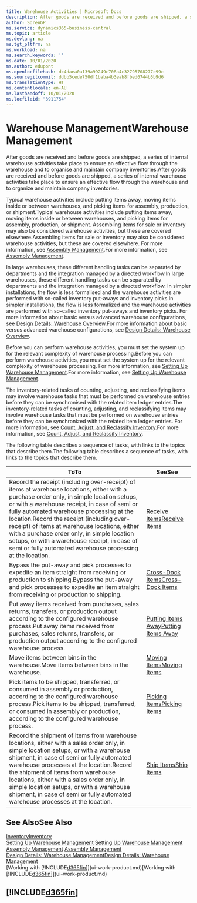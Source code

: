 ```yaml
---
title: Warehouse Activities | Microsoft Docs
description: After goods are received and before goods are shipped, a series of internal warehouse activities take place to ensure an effective flow through the warehouse and to organise and maintain company inventories.
author: SorenGP
ms.service: dynamics365-business-central
ms.topic: article
ms.devlang: na
ms.tgt_pltfrm: na
ms.workload: na
ms.search.keywords: ''
ms.date: 10/01/2020
ms.author: edupont
ms.openlocfilehash: dc4daea0a139a99249c708a4c32795708277c99c
ms.sourcegitcommit: ddbb5cede750df1baba4b3eab8fbed6744b5b9d6
ms.translationtype: HT
ms.contentlocale: en-AU
ms.lasthandoff: 10/01/2020
ms.locfileid: "3911754"
---
```

# <a name="warehouse-management"></a><span data-ttu-id="20886-103">Warehouse Management</span><span class="sxs-lookup"><span data-stu-id="20886-103">Warehouse Management</span></span>
<span data-ttu-id="20886-104">After goods are received and before goods are shipped, a series of internal warehouse activities take place to ensure an effective flow through the warehouse and to organise and maintain company inventories.</span><span class="sxs-lookup"><span data-stu-id="20886-104">After goods are received and before goods are shipped, a series of internal warehouse activities take place to ensure an effective flow through the warehouse and to organize and maintain company inventories.</span></span>

<span data-ttu-id="20886-105">Typical warehouse activities include putting items away, moving items inside or between warehouses, and picking items for assembly, production, or shipment.</span><span class="sxs-lookup"><span data-stu-id="20886-105">Typical warehouse activities include putting items away, moving items inside or between warehouses, and picking items for assembly, production, or shipment.</span></span> <span data-ttu-id="20886-106">Assembling items for sale or inventory may also be considered warehouse activities, but these are covered elsewhere.</span><span class="sxs-lookup"><span data-stu-id="20886-106">Assembling items for sale or inventory may also be considered warehouse activities, but these are covered elsewhere.</span></span> <span data-ttu-id="20886-107">For more information, see [Assembly Management](assembly-assemble-items.md).</span><span class="sxs-lookup"><span data-stu-id="20886-107">For more information, see [Assembly Management](assembly-assemble-items.md).</span></span>  

<span data-ttu-id="20886-108">In large warehouses, these different handling tasks can be separated by departments and the integration managed by a directed workflow.</span><span class="sxs-lookup"><span data-stu-id="20886-108">In large warehouses, these different handling tasks can be separated by departments and the integration managed by a directed workflow.</span></span> <span data-ttu-id="20886-109">In simpler installations, the flow is less formalised and the warehouse activities are performed with so-called inventory put-aways and inventory picks.</span><span class="sxs-lookup"><span data-stu-id="20886-109">In simpler installations, the flow is less formalized and the warehouse activities are performed with so-called inventory put-aways and inventory picks.</span></span> <span data-ttu-id="20886-110">For more information about basic versus advanced warehouse configurations, see [Design Details: Warehouse Overview](design-details-warehouse-overview.md).</span><span class="sxs-lookup"><span data-stu-id="20886-110">For more information about basic versus advanced warehouse configurations, see [Design Details: Warehouse Overview](design-details-warehouse-overview.md).</span></span>

<span data-ttu-id="20886-111">Before you can perform warehouse activities, you must set the system up for the relevant complexity of warehouse processing.</span><span class="sxs-lookup"><span data-stu-id="20886-111">Before you can perform warehouse activities, you must set the system up for the relevant complexity of warehouse processing.</span></span> <span data-ttu-id="20886-112">For more information, see [Setting Up Warehouse Management](warehouse-setup-warehouse.md).</span><span class="sxs-lookup"><span data-stu-id="20886-112">For more information, see [Setting Up Warehouse Management](warehouse-setup-warehouse.md).</span></span>

<span data-ttu-id="20886-113">The inventory-related tasks of counting, adjusting, and reclassifying items may involve warehouse tasks that must be performed on warehouse entries before they can be synchronised with the related item ledger entries.</span><span class="sxs-lookup"><span data-stu-id="20886-113">The inventory-related tasks of counting, adjusting, and reclassifying items may involve warehouse tasks that must be performed on warehouse entries before they can be synchronized with the related item ledger entries.</span></span> <span data-ttu-id="20886-114">For more information, see [Count, Adjust, and Reclassify Inventory](inventory-how-count-adjust-reclassify.md).</span><span class="sxs-lookup"><span data-stu-id="20886-114">For more information, see [Count, Adjust, and Reclassify Inventory](inventory-how-count-adjust-reclassify.md).</span></span>

 <span data-ttu-id="20886-115">The following table describes a sequence of tasks, with links to the topics that describe them.</span><span class="sxs-lookup"><span data-stu-id="20886-115">The following table describes a sequence of tasks, with links to the topics that describe them.</span></span>   

|<span data-ttu-id="20886-116">**To**</span><span class="sxs-lookup"><span data-stu-id="20886-116">**To**</span></span>|<span data-ttu-id="20886-117">**See**</span><span class="sxs-lookup"><span data-stu-id="20886-117">**See**</span></span>|  
|------------|-------------|  
|<span data-ttu-id="20886-118">Record the receipt (including over-receipt) of items at warehouse locations, either with a purchase order only, in simple location setups, or with a warehouse receipt, in case of semi or fully automated warehouse processing at the location.</span><span class="sxs-lookup"><span data-stu-id="20886-118">Record the receipt (including over-receipt) of items at warehouse locations, either with a purchase order only, in simple location setups, or with a warehouse receipt, in case of semi or fully automated warehouse processing at the location.</span></span>|[<span data-ttu-id="20886-119">Receive Items</span><span class="sxs-lookup"><span data-stu-id="20886-119">Receive Items</span></span>](warehouse-how-receive-items.md)|
|<span data-ttu-id="20886-120">Bypass the put-away and pick processes to expedite an item straight from receiving or production to shipping.</span><span class="sxs-lookup"><span data-stu-id="20886-120">Bypass the put-away and pick processes to expedite an item straight from receiving or production to shipping.</span></span>|[<span data-ttu-id="20886-121">Cross-Dock Items</span><span class="sxs-lookup"><span data-stu-id="20886-121">Cross-Dock Items</span></span>](warehouse-how-to-cross-dock-items.md)|    
|<span data-ttu-id="20886-122">Put away items received from purchases, sales returns, transfers, or production output according to the configured warehouse process.</span><span class="sxs-lookup"><span data-stu-id="20886-122">Put away items received from purchases, sales returns, transfers, or production output according to the configured warehouse process.</span></span>|[<span data-ttu-id="20886-123">Putting Items Away</span><span class="sxs-lookup"><span data-stu-id="20886-123">Putting Items Away</span></span>](warehouse-put-away-items.md)|
|<span data-ttu-id="20886-124">Move items between bins in the warehouse.</span><span class="sxs-lookup"><span data-stu-id="20886-124">Move items between bins in the warehouse.</span></span>|[<span data-ttu-id="20886-125">Moving Items</span><span class="sxs-lookup"><span data-stu-id="20886-125">Moving Items</span></span>](warehouse-move-items.md)|
|<span data-ttu-id="20886-126">Pick items to be shipped, transferred, or consumed in assembly or production, according to the configured warehouse process.</span><span class="sxs-lookup"><span data-stu-id="20886-126">Pick items to be shipped, transferred, or consumed in assembly or production, according to the configured warehouse process.</span></span>|[<span data-ttu-id="20886-127">Picking Items</span><span class="sxs-lookup"><span data-stu-id="20886-127">Picking Items</span></span>](warehouse-pick-items.md)|
|<span data-ttu-id="20886-128">Record the shipment of items from warehouse locations, either with a sales order only, in simple location setups, or with a warehouse shipment, in case of semi or fully automated warehouse processes at the location.</span><span class="sxs-lookup"><span data-stu-id="20886-128">Record the shipment of items from warehouse locations, either with a sales order only, in simple location setups, or with a warehouse shipment, in case of semi or fully automated warehouse processes at the location.</span></span>|[<span data-ttu-id="20886-129">Ship Items</span><span class="sxs-lookup"><span data-stu-id="20886-129">Ship Items</span></span>](warehouse-how-ship-items.md)|  

## <a name="see-also"></a><span data-ttu-id="20886-130">See Also</span><span class="sxs-lookup"><span data-stu-id="20886-130">See Also</span></span>  
[<span data-ttu-id="20886-131">Inventory</span><span class="sxs-lookup"><span data-stu-id="20886-131">Inventory</span></span>](inventory-manage-inventory.md)  
<span data-ttu-id="20886-132">[Setting Up Warehouse Management](warehouse-setup-warehouse.md)   </span><span class="sxs-lookup"><span data-stu-id="20886-132">[Setting Up Warehouse Management](warehouse-setup-warehouse.md)   </span></span>  
<span data-ttu-id="20886-133">[Assembly Management](assembly-assemble-items.md)  </span><span class="sxs-lookup"><span data-stu-id="20886-133">[Assembly Management](assembly-assemble-items.md)  </span></span>  
[<span data-ttu-id="20886-134">Design Details: Warehouse Management</span><span class="sxs-lookup"><span data-stu-id="20886-134">Design Details: Warehouse Management</span></span>](design-details-warehouse-management.md)  
<span data-ttu-id="20886-135">[Working with [!INCLUDE[d365fin](includes/d365fin_md.md)]](ui-work-product.md)</span><span class="sxs-lookup"><span data-stu-id="20886-135">[Working with [!INCLUDE[d365fin](includes/d365fin_md.md)]](ui-work-product.md)</span></span>  

## [!INCLUDE[d365fin](includes/free_trial_md.md)]  

